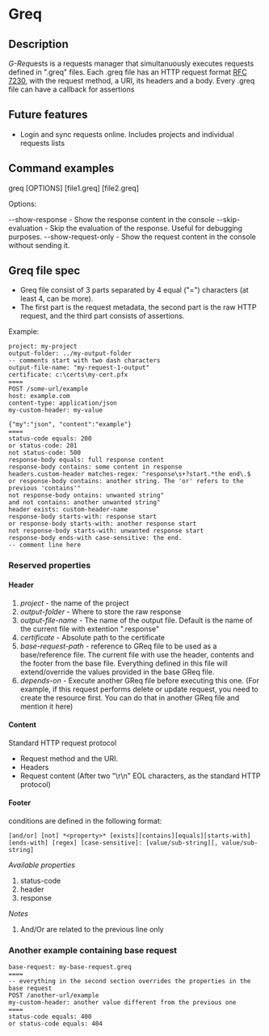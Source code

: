 # Greq

## Description

*G-Req*uests is a requests manager that simultanuously executes requests defined in ".greq" files. 
Each .greq file has an HTTP request format [RFC 7230](https://datatracker.ietf.org/doc/html/rfc7230#page-19), 
with the request method, a URI, its headers and a body.
Every .greq file can have a callback for assertions

## Future features

- Login and sync requests online. Includes projects and individual requests lists

## Command examples

greq [OPTIONS] [file1.greq] [file2.greq]

Options:

--show-response - Show the response content in the console
--skip-evaluation - Skip the evaluation of the response. Useful for debugging purposes.
--show-request-only - Show the request content in the console without sending it.

## Greq file spec

- Greq file consist of 3 parts separated by 4 equal ("=") characters (at least 4, can be more).
- The first part is the request metadata, the second part is the raw HTTP request, and the third part consists of assertions. 


Example:

```
project: my-project
output-folder: ../my-output-folder
-- comments start with two dash characters
output-file-name: "my-request-1-output"
certificate: c:\certs\my-cert.pfx
====
POST /some-url/example
host: example.com 
content-type: application/json
my-custom-header: my-value

{"my":"json", "content":"example"}
====
status-code equals: 200
or status-code: 201
not status-code: 500
response-body equals: full response content
response-body contains: some content in response
headers.custom-header matches-regex: ^response\s+?start.*the end\.$
or response-body contains: another string. The 'or' refers to the previous 'contains'"
not response-body ontains: unwanted string"
and not contains: another unwanted string"
header exists: custom-header-name
response-body starts-with: response start
or response-body starts-with: another response start
not response-body starts-with: unwanted response start
response-body ends-with case-sensitive: the end.
-- comment line here
```

### Reserved properties

#### Header

1. *project* - the name of the project
2. *output-folder* - Where to store the raw response
3. *output-file-name* - The name of the output file. Default is the name of the current file with extention ".response"
4. *certificate* - Absolute path to the certificate
5. *base-request-path* - reference to GReq file to be used as a base/reference file. The current file with use the header, contents and the footer
from the base file. Everything defined in this file will extend/override the values provided in the base GReq file.
6. *depends-on* - Execute another GReq file before executing this one. (For example, if this request performs delete or update request, you need to create the resource first. You can do that in another GReq file and mention it here)

#### Content

Standard HTTP request protocol

+ Request method and the URI.
+ Headers
+ Request content (After two "\r\n" EOL characters, as the standard HTTP protocol)

#### Footer

conditions are defined in the following format:

```
[and/or] [not] *<property>* [exists][contains][equals][starts-with][ends-with] [regex] [case-sensitive]: [value/sub-string][, value/sub-string]
```

*Available properties*

1. status-code 
2. header
2. response

*Notes*

1. And/Or are related to the previous line only



### Another example containing base request

```
base-request: my-base-request.greq
====
-- everything in the second section overrides the properties in the base request
POST /another-url/example
my-custom-header: another value different from the previous one
====
status-code equals: 400
or status-code equals: 404
```

